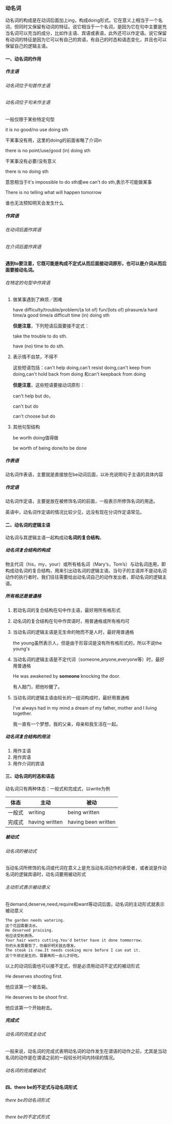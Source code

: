 ### 动名词

动名词的构成是在动词后面加上ing，构成doing形式。它在意义上相当于一个名词，但同时又保留有动词的特征。说它相当于一个名词，是因为它在句中主要是充当名词可以充当的成分，比如作主语、宾语或表语，此外还可以作定语。说它保留有动词的特征是因为它可以有自己的宾语，有自己的时态和语态变化，并且也可以保留自己的逻辑主语。

#### 一、动名词的作用

##### 作主语

###### 动名词位于句首作主语

###### 动名词位于句末作主语

一般仅限于某些特定句型

it is no good/no use doing sth

干某事没有用，这里的doing的前面省略了介词in

there is no point/use/good (in) doing sth

干某事没有必要/没有意义

there is no doing sth

意思相当于it's impossible to do sth或we can't do sth,表示不可能做某事

There is no telling what will happen tomorrow

谁也无法预知明天会发生什么

##### 作宾语

###### 在动词后面作宾语

###### 在介词后面作宾语

**遇到to要注意，它既可能是构成不定式从而后面接动词原形，也可以是介词从而后面要接动名词。**

###### 在特定的句型中作宾语

1. 做某事遇到了麻烦／困难

   have difficulty/trouble/problem/(a lot of) fun/(lots of) plrasure/a hard time/a good time/a difficult time (in) doing sth

   **但是注意**，下列短语后面要接不定式：

   take the trouble to do sth. 

   have (no) time to do sth.

2. 表示情不自禁，不得不

   这些短语包括：can't help doing,can't resist doing,can't keep from doing,can't hold back from doing 和can't keepback from doing

   **但是注意**，这些短语要接动词原形：

   can't help but do，

   can't but do

    can't choose but do

3. 其他句型结构

   be worth doing值得做

   be worth of being done/to be done

##### 作表语

动名词作表语，主要就是直接放在be动词后面，以补充说明句子主语的具体内容

##### 作定语

动名词作定语，主要是放在被修饰名词的前面，一般表示所修饰名词的用途。

英语中，动名词作定语的情况比较少见，远没有现在分词作定语常见。

#### 二、动名词的逻辑主语

动名词与其逻辑主语一起构成动**名词的复合结构**。

##### 动名词复合结构的构成

物主代词（his，my，your）或所有格名词（Mary‘s，Tom’s）与动名词连用，即构成动名词的复合结构，用来引出动名词的逻辑主语。当句子的主语并不是动名词动作的执行者时，我们往往需要给出动名词自己的动作发出者，即动名词的逻辑主语。

##### 所有格还是普通格

1. 若动名词的复合结构在句中作主语，最好用所有格形式

2. 动名词的复合结构在句中作宾语时，用普通格或所有格均可

3. 当动名词的逻辑主语是无生命的物而不是人时，最好用普通格

   the young虽然表示人，但是由于形容词是没有所有格形式的，所以不说the young's

4. 当动名词的逻辑主语是不定代词（someone,anyone,everyone等）时，最好用普通格

   He was awakened by **someone** knocking the door.

   有人敲门，把他吵醒了。

5. 当动名词的逻辑主语由较长的一组词构成时，最好用普通格

   I've always had in my mind a dream of my father, mother and I living together.

   我一直有一个梦想，我的父亲，母亲和我生活在一起。

##### 动名词复合结构的用法

1. 用作主语
2. 用作宾语
3. 用作介词的宾语

#### 三、动名词的时态和语态

动名词只有两种体态：一般式和完成式，以write为例

| 体态   | 主动             | 被动                  |
| ---- | -------------- | ------------------- |
| 一般式  | writing        | being written       |
| 完成式  | having written | having been written |

##### 被动式

###### 动名词的被动式

当动名词所修饰的名词或代词在意义上是充当动名词动作的承受者，或者说是作动名词的逻辑宾语时，动名词要用被动形式

###### 主动形式表示被动意义

在demand,deserve,need,require和want等动词后面，动名词的主动形式就表示被动意义

```
The garden needs watering.
这个花园需要浇水。
He deserved praising.
他应该受到表扬。
Your hair wants cutting.You'd better have it done tommorrow.
你的头发需要剪了，你最好明天就去理发。
The steak is raw.It needs cooking more before I can eat it.
这个牛排还是生的，需要再煎一会儿才好吃。
```

以上的动词后面也可以接不定式，但是必须用动词不定式的被动形式

He deserves shooting first.

他应该第一个被击毙。

He deserves to be shoot first.

他应该第一个开始射击。

##### 完成式

###### 动名词的完成主动式

一般来说，动名词的完成式表明动名词的动作发生在谓语的动作之前，尤其是当动名词的动作是在谓语之前的一段较长时间内持续的情况。

###### 动名词的完成被动式

#### 四、there be的不定式与动名词形式

###### there be的动名词形式

###### there be的不定式形式